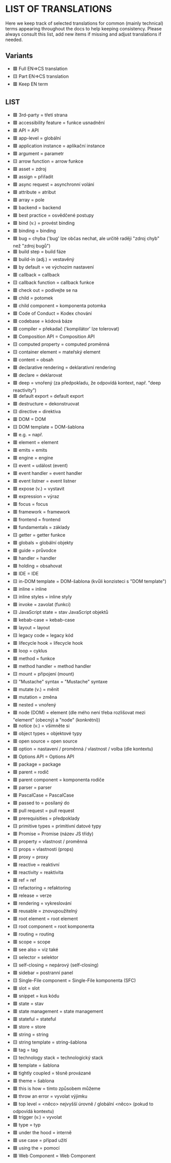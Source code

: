 # LIST OF TRANSLATIONS

Here we keep track of selected translations for common (mainly technical) terms appearing throughout the docs to help keeping consistency. Please always consult this list, add new items if missing and adjust translations if needed.

## Variants
* 🟩 Full EN=>CS translation
* 🟨 Part EN=>CS translation
* 🟥 Keep EN term

## LIST
* 🟩 3rd-party = třetí strana
* 🟩 accessibility feature = funkce usnadnění
* 🟥 API = API
* 🟥 app-level = globální
* 🟩 application instance = aplikační instance
* 🟩 argument = parametr
* 🟨 arrow function = arrow funkce
* 🟩 asset = zdroj
* 🟩 assign = přiřadit
* 🟩 async request = asynchronní volání
* 🟩 attribute = atribut
* 🟩 array = pole
* 🟥 backend = backend
* 🟩 best practice = osvědčené postupy
* 🟩 bind (v.) = provést binding
* 🟥 binding = binding
* 🟩 bug = chyba ('bug' lze občas nechat, ale určitě raději "zdroj chyb" než "zdroj bugů")
* 🟩 build step = build fáze
* 🟩 build-in (adj.) = vestavěný
* 🟩 by default = ve výchozím nastavení
* 🟥 callback = callback
* 🟨 callback function = callback funkce
* 🟩 check out = podívejte se na
* 🟩 child = potomek
* 🟩 child component = komponenta potomka
* 🟩 Code of Conduct = Kodex chování
* 🟩 codebase = kódová báze
* 🟩 compiler = překadač ('kompilátor' lze tolerovat)
* 🟥 Composition API = Composition API
* 🟨 computed property = computed proměnná
* 🟨 container element = mateřský element
* 🟩 content = obsah
* 🟩 declarative rendering = deklarativní rendering
* 🟩 declare = deklarovat
* 🟩 deep = vnořený (za předpokladu, že odpovídá kontext, např. "deep reactivity")
* 🟥 default export = default export
* 🟩 destructure = dekonstruovat
* 🟨 directive = direktiva
* 🟥 DOM = DOM
* 🟨 DOM template = DOM-šablona
* 🟩 e.g. = např.
* 🟥 element = element
* 🟥 emits = emits
* 🟥 engine = engine
* 🟨 event = událost (event)
* 🟥 event handler = event handler
* 🟥 event listner = event listner
* 🟩 expose (v.) = vystavit
* 🟩 expression = výraz
* 🟥 focus = focus
* 🟥 framework = framework
* 🟥 frontend = frontend
* 🟩 fundamentals = základy
* 🟨 getter = getter funkce
* 🟩 globals = globální objekty
* 🟩 guide = průvodce
* 🟥 handler = handler
* 🟩 holding = obsahovat
* 🟥 IDE = IDE
* 🟨 in-DOM template = DOM-šablona (kvůli konzisteci s "DOM template")
* 🟥 inline = inline
* 🟨 inline styles = inline styly
* 🟩 invoke = zavolat (funkci)
* 🟨 JavaScript state = stav JavaScript objektů
* 🟥 kebab-case = kebab-case
* 🟥 layout = layout
* 🟨 legacy code = legacy kód
* 🟥 lifecycle hook = lifecycle hook
* 🟩 loop = cyklus
* 🟩 method = funkce
* 🟥 method handler = method handler
* 🟨 mount = připojení (mount)
* 🟨 "Mustache" syntax = "Mustache" syntaxe
* 🟩 mutate (v.) = měnit
* 🟩 mutation = změna
* 🟩 nested = vnořený
* 🟩 node (DOM) = element (dle mého není třeba rozlišovat mezi "element" (obecný) a "node" (konkrétní))
* 🟩 notice (v.) = všimněte si
* 🟩 object types = objektové typy
* 🟥 open source = open source
* 🟩 option = nastavení / proměnná / vlastnost / volba (dle kontextu)
* 🟥 Options API = Options API
* 🟥 package = package
* 🟩 parent = rodič
* 🟩 parent component = komponenta rodiče
* 🟥 parser = parser
* 🟥 PascalCase = PascalCase
* 🟩 passed to = posílaný do
* 🟥 pull request = pull request
* 🟩 prerequisities = předpoklady
* 🟨 primitive types = primitivní datové typy
* 🟥 Promise = Promise (název JS třídy)
* 🟩 property = vlastnost / proměnná
* 🟨 props = vlastnosti (props)
* 🟥 proxy = proxy
* 🟩 reactive = reaktivní
* 🟩 reactivity = reaktivita
* 🟥 ref = ref
* 🟨 refactoring = refaktoring
* 🟩 release = verze
* 🟩 rendering = vykreslování
* 🟩 reusable = znovupoužitelný
* 🟥 root element = root element
* 🟨 root component = root komponenta
* 🟥 routing = routing
* 🟥 scope = scope
* 🟩 see also = viz také
* 🟨 selector = selektor
* 🟨 self-closing = nepárový (self-closing)
* 🟩 sidebar = postranní panel
* 🟨 Single-File component = Single-File komponenta (SFC)
* 🟥 slot = slot
* 🟩 snippet = kus kódu
* 🟩 state = stav
* 🟥 state management = state management
* 🟥 stateful = stateful
* 🟥 store = store
* 🟥 string = string
* 🟨 string template = string-šablona
* 🟥 tag = tag
* 🟨 technology stack = technologický stack
* 🟩 template = šablona
* 🟩 tightly coupled = těsně provázané
* 🟩 theme = šablona
* 🟩 this is how = tímto způsobem můžeme
* 🟩 throw an error = vyvolat výjimku
* 🟩 top level <sth> = <něco> nejvyšší úrovně / globální <něco> (pokud to odpovídá kontextu)
* 🟩 trigger (v.) = vyvolat
* 🟩 type = typ
* 🟩 under the hood = interně
* 🟩 use case = případ užití
* 🟩 using the = pomocí
* 🟥 Web Component = Web Component
